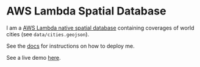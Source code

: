 # AWS Lambda Spatial Database

I am a [AWS Lambda native spatial database](https://github.com/geospatial-jeff/world-cities-db-lambda-native) containing coverages of world cities (see `data/cities.geojson`).

See the [docs](docs/README.md) for instructions on how to deploy me.

See a live demo [here](https://geospatial-jeff.com/maps/lambda-native-db.html).